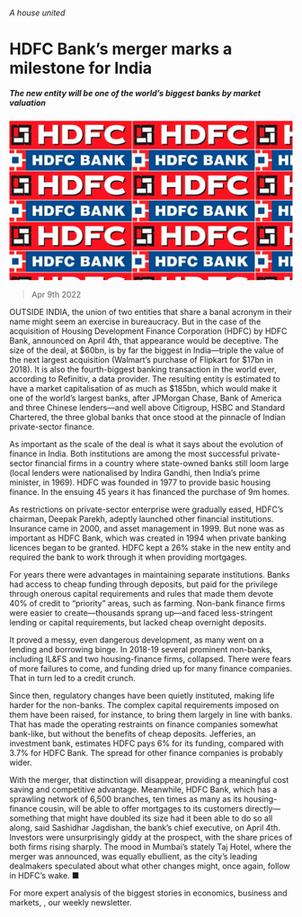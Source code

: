 ###### A house united

# HDFC Bank’s merger marks a milestone for India 

##### The new entity will be one of the world’s biggest banks by market valuation 

![image](images/20220409_fnp505.jpg) 

> Apr 9th 2022 

OUTSIDE INDIA, the union of two entities that share a banal acronym in their name might seem an exercise in bureaucracy. But in the case of the acquisition of Housing Development Finance Corporation (HDFC) by HDFC Bank, announced on April 4th, that appearance would be deceptive. The size of the deal, at $60bn, is by far the biggest in India—triple the value of the next largest acquisition (Walmart’s purchase of Flipkart for $17bn in 2018). It is also the fourth-biggest banking transaction in the world ever, according to Refinitiv, a data provider. The resulting entity is estimated to have a market capitalisation of as much as $185bn, which would make it one of the world’s largest banks, after JPMorgan Chase, Bank of America and three Chinese lenders—and well above Citigroup, HSBC and Standard Chartered, the three global banks that once stood at the pinnacle of Indian private-sector finance.

As important as the scale of the deal is what it says about the evolution of finance in India. Both institutions are among the most successful private-sector financial firms in a country where state-owned banks still loom large (local lenders were nationalised by Indira Gandhi, then India’s prime minister, in 1969). HDFC was founded in 1977 to provide basic housing finance. In the ensuing 45 years it has financed the purchase of 9m homes.


As restrictions on private-sector enterprise were gradually eased, HDFC’s chairman, Deepak Parekh, adeptly launched other financial institutions. Insurance came in 2000, and asset management in 1999. But none was as important as HDFC Bank, which was created in 1994 when private banking licences began to be granted. HDFC kept a 26% stake in the new entity and required the bank to work through it when providing mortgages.

For years there were advantages in maintaining separate institutions. Banks had access to cheap funding through deposits, but paid for the privilege through onerous capital requirements and rules that made them devote 40% of credit to “priority” areas, such as farming. Non-bank finance firms were easier to create—thousands sprang up—and faced less-stringent lending or capital requirements, but lacked cheap overnight deposits.

It proved a messy, even dangerous development, as many went on a lending and borrowing binge. In 2018-19 several prominent non-banks, including IL&amp;FS and two housing-finance firms, collapsed. There were fears of more failures to come, and funding dried up for many finance companies. That in turn led to a credit crunch.

Since then, regulatory changes have been quietly instituted, making life harder for the non-banks. The complex capital requirements imposed on them have been raised, for instance, to bring them largely in line with banks. That has made the operating restraints on finance companies somewhat bank-like, but without the benefits of cheap deposits. Jefferies, an investment bank, estimates HDFC pays 6% for its funding, compared with 3.7% for HDFC Bank. The spread for other finance companies is probably wider.

With the merger, that distinction will disappear, providing a meaningful cost saving and competitive advantage. Meanwhile, HDFC Bank, which has a sprawling network of 6,500 branches, ten times as many as its housing-finance cousin, will be able to offer mortgages to its customers directly—something that might have doubled its size had it been able to do so all along, said Sashidhar Jagdishan, the bank’s chief executive, on April 4th. Investors were unsurprisingly giddy at the prospect, with the share prices of both firms rising sharply. The mood in Mumbai’s stately Taj Hotel, where the merger was announced, was equally ebullient, as the city’s leading dealmakers speculated about what other changes might, once again, follow in HDFC’s wake. ■

For more expert analysis of the biggest stories in economics, business and markets, , our weekly newsletter.

